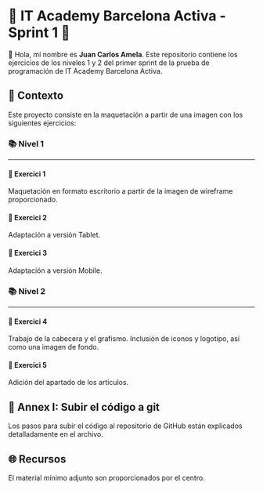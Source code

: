 # 🚀 IT Academy Barcelona Activa - Sprint 1 🚀

👋 Hola, mi nombre es **Juan Carlos Amela**. Este repositorio contiene los ejercicios de los niveles 1 y 2 del primer sprint de la prueba de programación de IT Academy Barcelona Activa.

## 🎯 Contexto
Este proyecto consiste en la maquetación a partir de una imagen con los siguientes ejercicios:

### 📚 Nivel 1
---
#### 📌 Exercici 1
Maquetación en formato escritorio a partir de la imagen de wireframe proporcionado.

#### 📌 Exercici 2
Adaptación a versión Tablet.

#### 📌 Exercici 3
Adaptación a versión Mobile.

### 📚 Nivel 2
---
#### 📌 Exercici 4
Trabajo de la cabecera y el grafismo. Inclusión de iconos y logotipo, así como una imagen de fondo.

#### 📌 Exercici 5
Adición del apartado de los artículos.

## 💾 Annex I: Subir el código a git
Los pasos para subir el código al repositorio de GitHub están explicados detalladamente en el archivo.

## 🌐 Recursos
El material mínimo adjunto son proporcionados por el centro.

